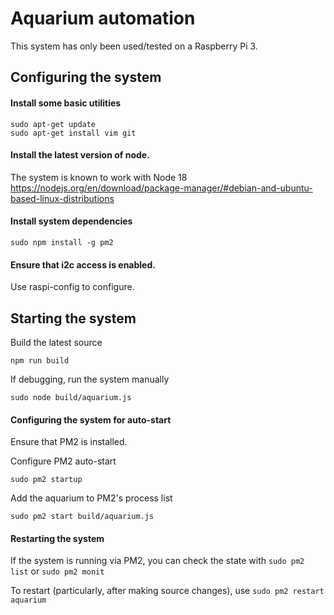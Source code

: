 # Aquarium automation
This system has only been used/tested on a Raspberry Pi 3.

## Configuring the system

#### Install some basic utilities
    sudo apt-get update
    sudo apt-get install vim git

#### Install the latest version of node.
The system is known to work with Node 18
https://nodejs.org/en/download/package-manager/#debian-and-ubuntu-based-linux-distributions

#### Install system dependencies
    sudo npm install -g pm2

#### Ensure that i2c access is enabled.
Use raspi-config to configure.

## Starting the system
Build the latest source

    npm run build

If debugging, run the system manually

    sudo node build/aquarium.js

#### Configuring the system for auto-start
Ensure that PM2 is installed.

Configure PM2 auto-start

    sudo pm2 startup

Add the aquarium to PM2's process list

    sudo pm2 start build/aquarium.js

#### Restarting the system
If the system is running via PM2, you can check the state with `sudo pm2 list` or `sudo pm2 monit`

To restart (particularly, after making source changes), use `sudo pm2 restart aquarium`
